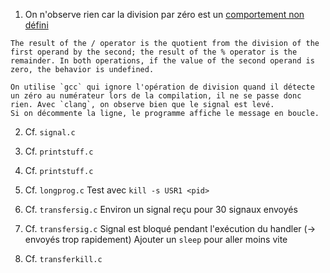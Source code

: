 1.	On n'observe rien car la division par zéro est un [comportement non défini](https://port70.net/%7Ensz/c/c11/n1570.html#6.5.5p5)
```
The result of the / operator is the quotient from the division of the first operand by the second; the result of the % operator is the remainder. In both operations, if the value of the second operand is zero, the behavior is undefined.
```
	On utilise `gcc` qui ignore l'opération de division quand il détecte un zéro au numérateur lors de la compilation, il ne se passe donc rien. Avec `clang`, on observe bien que le signal est levé.
	Si on décommente la ligne, le programme affiche le message en boucle.

2.	Cf. `signal.c`

3.	Cf. `printstuff.c`

4.	Cf. `printstuff.c`

5.	Cf. `longprog.c`
	Test avec `kill -s USR1 <pid>`

6.	Cf. `transfersig.c`
	Environ un signal reçu pour 30 signaux envoyés

7.	Cf. `transfersig.c`
	Signal est bloqué pendant l'exécution du handler (-> envoyés trop rapidement)
	Ajouter un `sleep` pour aller moins vite

8.	Cf. `transferkill.c`

